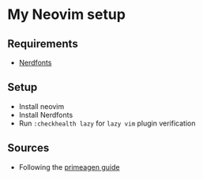 # My Neovim setup

## Requirements

- [Nerdfonts](https://www.nerdfonts.com/font-downloads)

## Setup

- Install neovim
- Install Nerdfonts
- Run `:checkhealth lazy` for `lazy vim` plugin verification

## Sources

- Following the [primeagen guide](https://www.youtube.com/watch?v=w7i4amO_zaE)
